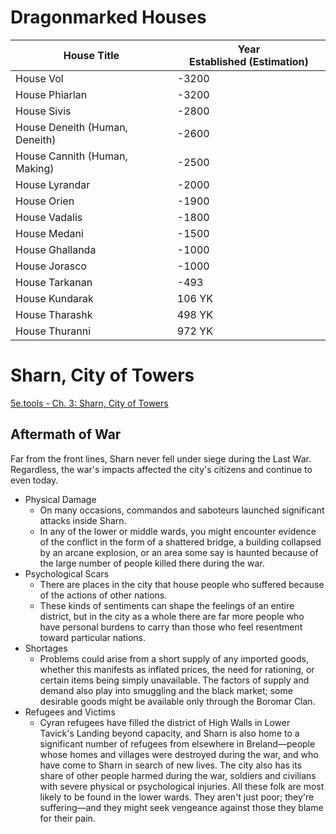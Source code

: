 # Dragonmarked Houses

| **House Title**                | **Year Established** (Estimation) |
| ------------------------------ | --------------------------------- |
| House Vol                      | -3200                             |
| House Phiarlan                 | -3200                             |
| House Sivis                    | -2800                             |
| House Deneith (Human, Deneith) | -2600                             |
| House Cannith (Human, Making)  | -2500                             |
| House Lyrandar                 | -2000                             |
| House Orien                    | -1900                             |
| House Vadalis                  | -1800                             |
| House Medani                   | -1500                             |
| House Ghallanda                | -1000                             |
| House Jorasco                  | -1000                             |
| House Tarkanan                 | -493                              |
| House Kundarak                 | 106 YK                            |
| House Tharashk                 | 498 YK                            |
| House Thuranni                 | 972 YK                            |
# Sharn, City of Towers
[5e.tools - Ch. 3: Sharn, City of Towers](https://5e.tools/book.html#erlw,8)
## Aftermath of War
Far from the front lines, Sharn never fell under siege during the Last War. Regardless, the war's impacts affected the city's citizens and continue to even today.
- Physical Damage
	- On many occasions, commandos and saboteurs launched significant attacks inside Sharn.
	- In any of the lower or middle wards, you might encounter evidence of the conflict in the form of a shattered bridge, a building collapsed by an arcane explosion, or an area some say is haunted because of the large number of people killed there during the war.
- Psychological Scars
	- There are places in the city that house people who suffered because of the actions of other nations.
	- These kinds of sentiments can shape the feelings of an entire district, but in the city as a whole there are far more people who have personal burdens to carry than those who feel resentment toward particular nations.
- Shortages
	- Problems could arise from a short supply of any imported goods, whether this manifests as inflated prices, the need for rationing, or certain items being simply unavailable. The factors of supply and demand also play into smuggling and the black market; some desirable goods might be available only through the Boromar Clan.
- Refugees and Victims
	- Cyran refugees have filled the district of High Walls in Lower Tavick's Landing beyond capacity, and Sharn is also home to a significant number of refugees from elsewhere in Breland—people whose homes and villages were destroyed during the war, and who have come to Sharn in search of new lives. The city also has its share of other people harmed during the war, soldiers and civilians with severe physical or psychological injuries. All these folk are most likely to be found in the lower wards. They aren't just poor; they're suffering—and they might seek vengeance against those they blame for their pain.

